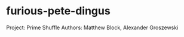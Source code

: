 furious-pete-dingus
===================
Project: Prime Shuffle
Authors: Matthew Block, Alexander Groszewski


